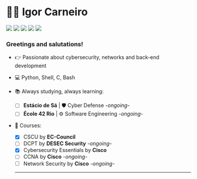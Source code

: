 # 👨‍💻 Igor Carneiro 

<p><a href="https://github.com/igorkcarneiro"><img src="https://img.shields.io/badge/-GitHub-black?style=flat-square&logo=github"></a>
<a href="https://www.linkedin.com/in/igor-carneiro/"><img src="https://img.shields.io/badge/-LinkedIn-blue?style=flat-square&logo=linkedin"></a> 
<a href="mailto:igorcarneiros@pm.me"><img src="https://img.shields.io/badge/-Protonmail-purple?style=flat-square&logo=protonmail"></a> 
<a href="https://api.whatsapp.com/send?phone=21974836928"><img src="https://img.shields.io/badge/-Whatsapp-4CA143?style=flat-square&labelColor=4CA143&logo=whatsapp&logoColor=white"></a>
<a href="https://www.kriari.net"><img src="https://img.shields.io/badge/-my website: kriari.net-088734?style=flat-square"></a></p>

### Greetings and salutations! 

- 👉 Passionate about cybersecurity, networks and back-end development

- 💻 Python, Shell, C, Bash

- 📚 Always studying, always learning:
  - [ ] <b>Estácio de Sá</b> | 🛡 Cyber Defense *-ongoing-*
  - [ ] <b>École 42 Rio</b> | ⚙ Software Engineering *-ongoing-*

- 📑 Courses:
  - [x] CSCU by <b>EC-Council</b>
  - [ ] DCPT by <b>DESEC Security</b> *-ongoing-*
  - [x] Cybersecurity Essentials by <b>Cisco</b>
  - [ ] CCNA by <b>Cisco</b> *-ongoing-*
  - [ ] Network Security by <b>Cisco</b> *-ongoing-*
  <hr>
